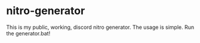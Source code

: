 # nitro-generator
This is my public, working, discord nitro generator. The usage is simple. Run the generator.bat!

